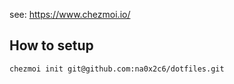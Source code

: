 see: https://www.chezmoi.io/

## How to setup

```sh
chezmoi init git@github.com:na0x2c6/dotfiles.git
```
